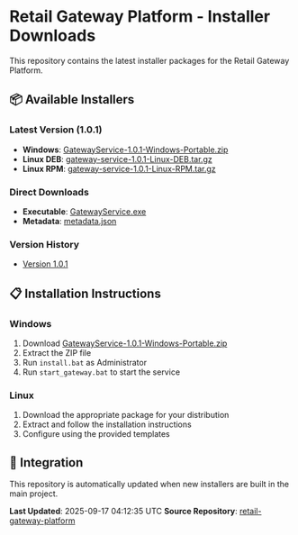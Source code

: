 # Retail Gateway Platform - Installer Downloads

This repository contains the latest installer packages for the Retail Gateway Platform.

## 📦 Available Installers

### Latest Version (1.0.1)
- **Windows**: [GatewayService-1.0.1-Windows-Portable.zip](packages/windows/GatewayService-1.0.1-Windows-Portable.zip)
- **Linux DEB**: [gateway-service-1.0.1-Linux-DEB.tar.gz](packages/linux/gateway-service-1.0.1-Linux-DEB.tar.gz)
- **Linux RPM**: [gateway-service-1.0.1-Linux-RPM.tar.gz](packages/linux/gateway-service-1.0.1-Linux-RPM.tar.gz)

### Direct Downloads
- **Executable**: [GatewayService.exe](gateway-service/latest/GatewayService.exe)
- **Metadata**: [metadata.json](gateway-service/latest/metadata.json)

### Version History
- [Version 1.0.1](gateway-service/1.0.1/)

## 📋 Installation Instructions

### Windows
1. Download [GatewayService-1.0.1-Windows-Portable.zip](packages/windows/GatewayService-1.0.1-Windows-Portable.zip)
2. Extract the ZIP file
3. Run `install.bat` as Administrator
4. Run `start_gateway.bat` to start the service

### Linux
1. Download the appropriate package for your distribution
2. Extract and follow the installation instructions
3. Configure using the provided templates

## 🔗 Integration

This repository is automatically updated when new installers are built in the main project.

**Last Updated**: 2025-09-17 04:12:35 UTC
**Source Repository**: [retail-gateway-platform](https://github.com/sweet-spoter/retail-gateway-platform)
